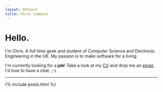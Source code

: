```yaml
---
layout: default
title: Chris Cummins
---
```


# Hello.

I'm Chris. A full time geek and student of Computer Science and
Electronic Engineering in the UK. My passion is to make software for a
living.

I'm currently looking for a **job**! Take a look at my [CV](/cv)
and drop me an [email](mailto:chrisc.101@gmail.com), I'd love to have
a chat. ;-)

-----

{% include posts.html %}
